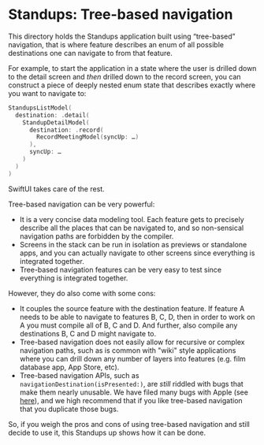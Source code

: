 # Standups: Tree-based navigation

This directory holds the Standups application built using “tree-based” navigation, that is where 
feature describes an enum of all possible destinations one can navigate to from that feature.

For example, to start the application in a state where the user is drilled down to the detail screen 
and _then_ drilled down to the record screen, you can construct a piece of deeply nested enum state
that describes exactly where you want to navigate to:

```swift
StandupsListModel(
  destination: .detail(
    StandupDetailModel(
      destination: .record(
        RecordMeetingModel(syncUp: …)
      ),
      syncUp: …
    )
  )
)
```

SwiftUI takes care of the rest.

Tree-based navigation can be very powerful:

* It is a very concise data modeling tool. Each feature gets to precisely describe all the places
that can be navigated to, and so non-sensical navigation paths are forbidden by the compiler.
* Screens in the stack can be run in isolation as previews or standalone apps, and you can actually
navigate to other screens since everything is integrated together.
* Tree-based navigation features can be very easy to test since everything is integrated together.

However, they do also come with some cons:

* It couples the source feature with the destination feature. If feature A needs to be able to 
navigate to features B, C, D, then in order to work on A you must compile all of B, C and D. And
further, also compile any destinations B, C and D might navigate to.
* Tree-based navigation does not easily allow for recursive or complex navigation paths, such as
is common with "wiki" style applications where you can drill down any number of layers into features
(e.g. film database app, App Store, etc).
* Tree-based navigation APIs, such as `navigationDestination(isPresented:)`, are _still_ riddled 
with bugs that make them nearly unusable. We have filed many bugs with Apple (see [here][nav-bugs]),
and we high recommend that if you like tree-based navigation that you duplicate those bugs.

So, if you weigh the pros and cons of using tree-based navigation and still decide to use it, this 
Standups up shows how it can be done.

[nav-bugs]: https://gist.github.com/mbrandonw/f8b94957031160336cac6898a919cbb7